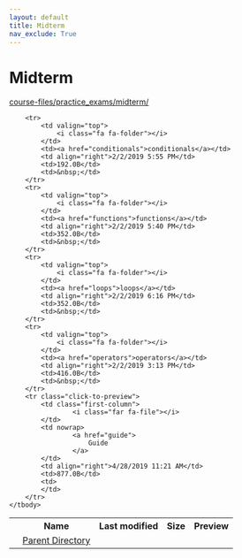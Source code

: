 ```yaml
---
layout: default
title: Midterm
nav_exclude: True
---
```


# Midterm

[course-files/practice_exams/midterm/](.)

<table class="tbl-files">
    <tbody>
        <tr>
            <th valign="top"></th>
            <th>Name</th>
            <th>Last modified</th>
            <th>Size</th>
            <th>Preview</th>
        </tr>
        <tr>
            <td valign="top">
                <i class="fa fa-folder-open"></i>
            </td>
            <td><a href="../">Parent Directory</a></td>
            <td>&nbsp;</td>
            <td>&nbsp;</td>
            <td>&nbsp;</td>
        </tr>

        <tr>
            <td valign="top">
                <i class="fa fa-folder"></i>
            </td>
            <td><a href="conditionals">conditionals</a></td>
            <td align="right">2/2/2019 5:55 PM</td>
            <td>192.0B</td>
            <td>&nbsp;</td>
        </tr>
        <tr>
            <td valign="top">
                <i class="fa fa-folder"></i>
            </td>
            <td><a href="functions">functions</a></td>
            <td align="right">2/2/2019 5:40 PM</td>
            <td>352.0B</td>
            <td>&nbsp;</td>
        </tr>
        <tr>
            <td valign="top">
                <i class="fa fa-folder"></i>
            </td>
            <td><a href="loops">loops</a></td>
            <td align="right">2/2/2019 6:16 PM</td>
            <td>352.0B</td>
            <td>&nbsp;</td>
        </tr>
        <tr>
            <td valign="top">
                <i class="fa fa-folder"></i>
            </td>
            <td><a href="operators">operators</a></td>
            <td align="right">2/2/2019 3:13 PM</td>
            <td>416.0B</td>
            <td>&nbsp;</td>
        </tr>
        <tr class="click-to-preview">
            <td class="first-column">
                    <i class="far fa-file"></i>
            </td>
            <td nowrap>
                    <a href="guide">
                        Guide
                    </a>
            </td>
            <td align="right">4/28/2019 11:21 AM</td>
            <td>877.0B</td>
            <td>
            </td>
        </tr>
    </tbody>
</table>

